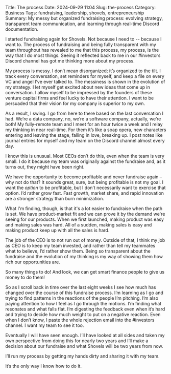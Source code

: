 Title: The process
Date: 2024-09-29 11:04
Slug: the-process
Category: Business
Tags: fundraising, leadership, shovels, entrepreneurship
Summary: My messy but organized fundraising process: evolving strategy, transparent team communication, and learning through real-time Discord documentation.

I started fundraising again for Shovels. Not because I need to -- because I want to. The process of fundraising and being fully transparent with my team throughout has revealed to me that this process, my process, is the way that I do most things. Seeing it reflected back to me in our #investors Discord channel has got me thinking more about my process.

My process is messy. I don’t mean disorganized; it’s organized to the tilt. I track every conversation, set reminders for myself, and keep a file on every VC and angel I’ve ever talked to. The messiness is shown in the evolution of my strategy. I let myself get excited about new ideas that come up in conversation. I allow myself to be impressed by the founders of these venture capital firms and feel lucky to have their attention. I want to be persuaded that their vision for my company is superior to my own.

As a result, I swing. I go from here to there based on the last conversation I had. We’re a data company, no, we’re a software company, actually, we’re both! My fully-remote team and I meet for an hour twice a week and I relay my thinking in near real-time. For them it’s like a soap opera, new characters entering and leaving the stage, falling in love, breaking up. I post notes like journal entries for myself and my team on the Discord channel almost every day.

I know this is unusual. Most CEOs don’t do this, even when the team is very small. I do it because my team was originally against the fundraise and, as it turns out, they might have been right. 

We have the opportunity to become profitable and never fundraise again – why not do that? It sounds great, sure, but being profitable is not my goal. I want the *option* to be profitable, but I don’t necessarily want to exercise that option. I’d rather grow fast. Fast growth, market share, and rapid innovation are a stronger strategy than burn minimization.

What I'm finding, though, is that it's a lot easier to fundraise when the path is set. We have product-market fit and we can prove it by the demand we're seeing for our products. When we first launched, making product was easy and making sales was hard. All of a sudden, making sales is easy and making product keep up with all the sales is hard. 

The job of the CEO is to not run out of money. Outside of that, I think my job as CEO is to keep my team invested, and rather than tell my teammates what to believe, I’d rather show them. Being so transparent about the fundraise and the evolution of my thinking is my way of showing them how rich our opportunities are.

So many things to do! And look, we can get smart finance people to give us money to do them!

So as I scroll back in time over the last eight weeks I see how much has changed over the course of this fundraise process. I’m learning as I go and trying to find patterns in the reactions of the people I’m pitching. I’m also paying attention to how I feel as I go through the motions. I’m finding what resonates and what falls flat. I’m digesting the feedback even when it’s hard and trying to decide how much weight to put on a negative reaction. Even when I don’t know, I paste the whole rejection email into the #investors channel. I want my team to see it too.

Eventually I will have seen enough. I’ll have looked at all sides and taken my own perspective from doing this for nearly two years and I’ll make a decision about our fundraise and what Shovels will be two years from now. 

I’ll run my process by getting my hands dirty and sharing it with my team.

It’s the only way I know how to do it.